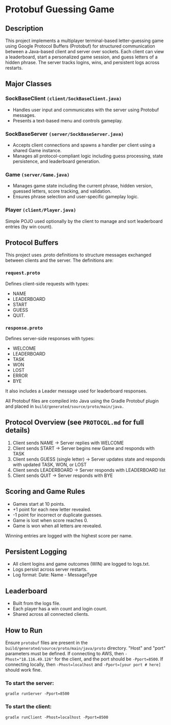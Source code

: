 # Protobuf Guessing Game
## Description
This project implements a multiplayer terminal-based letter-guessing game using Google Protocol Buffers (Protobuf) for structured communication between a Java-based client and server over sockets. Each client can view a leaderboard, start a personalized game session, and guess letters of a hidden phrase. The server tracks logins, wins, and persistent logs across restarts.

## Major Classes
### SockBaseClient ```(client/SockBaseClient.java)```
- Handles user input and communicates with the server using Protobuf messages. 
- Presents a text-based menu and controls gameplay.

### SockBaseServer ```(server/SockBaseServer.java)```
- Accepts client connections and spawns a handler per client using a shared Game instance. 
- Manages all protocol-compliant logic including guess processing, state persistence, and leaderboard generation.

### Game ```(server/Game.java)```
- Manages game state including the current phrase, hidden version, guessed letters, score tracking, and validation. 
- Ensures phrase selection and user-specific gameplay logic.

### Player ```(client/Player.java)```
Simple POJO used optionally by the client to manage and sort leaderboard entries (by win count).

## Protocol Buffers
This project uses .proto definitions to structure messages exchanged between clients and the server. The definitions are:

### ```request.proto```
Defines client-side requests with types: 
- NAME
- LEADERBOARD
- START
- GUESS
- QUIT.

### ```response.proto```
Defines server-side responses with types: 
- WELCOME
- LEADERBOARD
- TASK
- WON
- LOST
- ERROR
- BYE 

It also includes a Leader message used for leaderboard responses.

All Protobuf files are compiled into Java using the Gradle Protobuf plugin and placed in ```build/generated/source/proto/main/java.```

## Protocol Overview (see ```PROTOCOL.md``` for full details)
1. Client sends NAME → Server replies with WELCOME 
2. Client sends START → Server begins new Game and responds with TASK 
3. Client sends GUESS (single letter) → Server updates state and responds with updated TASK, WON, or LOST 
4. Client sends LEADERBOARD → Server responds with LEADERBOARD list 
5. Client sends QUIT → Server responds with BYE

## Scoring and Game Rules
- Games start at 10 points. 
- +1 point for each new letter revealed. 
- -1 point for incorrect or duplicate guesses. 
- Game is lost when score reaches 0. 
- Game is won when all letters are revealed.

Winning entries are logged with the highest score per name.

## Persistent Logging
- All client logins and game outcomes (WIN) are logged to logs.txt. 
- Logs persist across server restarts. 
- Log format: Date: Name - MessageType

## Leaderboard
- Built from the logs file. 
- Each player has a win count and login count. 
- Shared across all connected clients.

## How to Run
Ensure ``protobuf`` files are present in the ``build/generated/source/proto/main/java/proto`` directory. "Host" and "port" parameters must be defined.
If connecting to AWS, then ```-Phost="18.116.49.126"``` for the client, and the port should be ```-Pport=8500```.
If connecting locally, then ```-Phost=localhost``` and ```-Pport=[your port # here]``` should work fine.

### To start the server:
```
gradle runServer -Pport=8500
```

### To start the client:
```
gradle runClient -Phost=localhost -Pport=8500
```